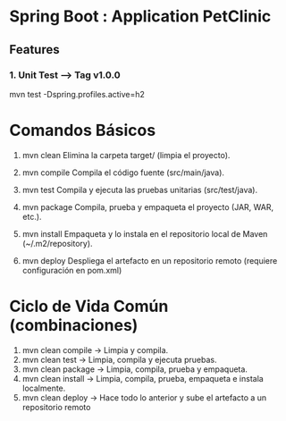 # Spring Boot : Application PetClinic

## Features  

### 1.  Unit Test  --> Tag v1.0.0

mvn test -Dspring.profiles.active=h2 


# Comandos Básicos

1. mvn clean
Elimina la carpeta target/ (limpia el proyecto).

2. mvn compile
Compila el código fuente (src/main/java).

3. mvn test
Compila y ejecuta las pruebas unitarias (src/test/java).

4. mvn package
Compila, prueba y empaqueta el proyecto (JAR, WAR, etc.).

5. mvn install
Empaqueta y lo instala en el repositorio local de Maven (~/.m2/repository).

6. mvn deploy
Despliega el artefacto en un repositorio remoto (requiere configuración en pom.xml)


# Ciclo de Vida Común (combinaciones)
1. mvn clean compile → Limpia y compila.
2. mvn clean test → Limpia, compila y ejecuta pruebas.
3. mvn clean package → Limpia, compila, prueba y empaqueta.
4. mvn clean install → Limpia, compila, prueba, empaqueta e instala localmente.
5. mvn clean deploy → Hace todo lo anterior y sube el artefacto a un repositorio remoto